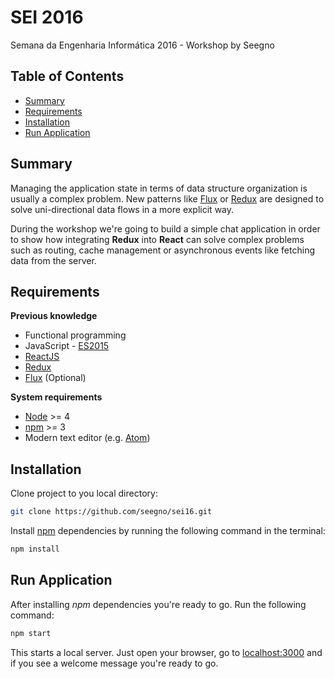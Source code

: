 # SEI 2016

Semana da Engenharia Informática 2016 - Workshop by Seegno

## Table of Contents
 - [Summary](https://github.com/seegno/sei16#summary)
 - [Requirements](https://github.com/seegno/sei16#requirements)
 - [Installation](https://github.com/seegno/sei16#installation)
 - [Run Application](https://github.com/seegno/sei16#run-application)

## Summary

Managing the application state in terms of data structure organization is usually a complex problem. New patterns like [Flux](https://facebook.github.io/flux/) or [Redux](http://rackt.org/redux/docs/introduction/) are designed to solve uni-directional data flows in a more explicit way.

During the workshop we're going to build a simple chat application in order to show how integrating **Redux** into **React** can solve complex problems such as routing, cache management or asynchronous events like fetching data from the server.

## Requirements

**Previous knowledge**
- Functional programming
- JavaScript - [ES2015](https://babeljs.io/docs/learn-es2015/)
- [ReactJS](https://facebook.github.io/react/docs/getting-started.html)
- [Redux](http://redux.js.org/)
- [Flux](https://facebook.github.io/flux/docs/overview.html#content) (Optional)

**System requirements**
- [Node](https://nodejs.org/en/) >= 4
- [npm](https://www.npmjs.com/) >= 3
- Modern text editor (e.g. [Atom](https://atom.io/))

## Installation

Clone project to you local directory:

```sh
git clone https://github.com/seegno/sei16.git
```

Install [npm](https://www.npmjs.com/) dependencies by running the following command in the terminal:

```sh
npm install
```

## Run Application

After installing _npm_ dependencies you're ready to go. Run the following command:

```sh
npm start
```

This starts a local server. Just open your browser, go to [localhost:3000](http://localhost:3000) and if you see a welcome message you're ready to go.

